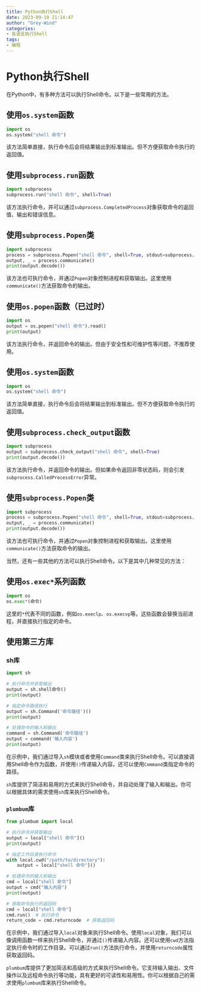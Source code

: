 ```yaml
---
title: Python执行Shell
date: 2023-09-10 21:14:47
author: "Grey-Wind"
categories:
- 各语言执行Shell
tags:
- 编程
---
```


# Python执行Shell

在Python中，有多种方法可以执行Shell命令。以下是一些常用的方法。

## 使用`os.system`函数

```python
import os
os.system("shell 命令")
```
该方法简单直接，执行命令后会将结果输出到标准输出。但不方便获取命令执行的返回值。

## 使用`subprocess.run`函数

```python
import subprocess
subprocess.run("shell 命令", shell=True)
```
该方法执行命令，并可以通过`subprocess.CompletedProcess`对象获取命令的返回值、输出和错误信息。

## 使用`subprocess.Popen`类

```python
import subprocess
process = subprocess.Popen("shell 命令", shell=True, stdout=subprocess.PIPE)
output, _ = process.communicate()
print(output.decode())
```
该方法也可执行命令，并通过`Popen`对象控制进程和获取输出。这里使用`communicate()`方法获取命令的输出。

## 使用`os.popen`函数（已过时）

```python
import os
output = os.popen("shell 命令").read()
print(output)
```
该方法执行命令，并返回命令的输出。但由于安全性和可维护性等问题，不推荐使用。

## 使用`os.system`函数

```python
import os
os.system("shell 命令")
```
该方法简单直接，执行命令后会将结果输出到标准输出。但不方便获取命令执行的返回值。

## 使用`subprocess.check_output`函数

```python
import subprocess
output = subprocess.check_output("shell 命令", shell=True)
print(output.decode())
```
该方法执行命令，并返回命令的输出。但如果命令返回非零状态码，则会引发`subprocess.CalledProcessError`异常。

## 使用`subprocess.Popen`类

```python
import subprocess
process = subprocess.Popen("shell 命令", shell=True, stdout=subprocess.PIPE)
output, _ = process.communicate()
print(output.decode())
```
该方法也可执行命令，并通过`Popen`对象控制进程和获取输出。这里使用`communicate()`方法获取命令的输出。

当然，还有一些其他的方法可以执行Shell命令。以下是其中几种常见的方法：

## 使用`os.exec*`系列函数

```python
import os
os.exec*(命令)
```
这里的`*`代表不同的函数，例如`os.execlp`、`os.execvp`等。这些函数会替换当前进程，并直接执行指定的命令。

## 使用第三方库

### sh库

```python
import sh

# 执行命令并获取输出
output = sh.shell命令()
print(output)

# 指定命令路径执行
output = sh.Command('命令路径')()
print(output)

# 处理命令的输入和输出
command = sh.Command('命令路径')
output = command('输入内容')
print(output)
```
在示例中，我们通过导入`sh`模块或者使用`Command`类来执行Shell命令。可以直接调用Shell命令作为函数，并使用`()`传递输入内容。还可以使用`Command`类指定命令的路径。

`sh`库提供了简洁和易用的方式来执行Shell命令，并自动处理了输入和输出。你可以根据具体的需求使用`sh`库来执行Shell命令。

### `plumbum`库

```python
from plumbum import local

# 执行命令并获取输出
output = local["shell 命令"]()
print(output)

# 指定工作目录执行命令
with local.cwd("/path/to/directory"):
    output = local["shell 命令"]()

# 处理命令的输入和输出
cmd = local["shell 命令"]
output = cmd("输入内容")
print(output)

# 获取命令执行的返回码
cmd = local["shell 命令"]
cmd.run()  # 执行命令
return_code = cmd.returncode  # 获取返回码
```

在示例中，我们通过导入`local`对象来执行Shell命令。使用`local`对象，我们可以像调用函数一样来执行Shell命令，并通过`()`传递输入内容。还可以使用`cwd`方法指定执行命令时的工作目录。可以通过`run()`方法执行命令，并使用`returncode`属性获取返回码。

`plumbum`库提供了更加简洁和高级的方式来执行Shell命令。它支持输入输出、文件操作以及远程命令执行等功能，具有更好的可读性和易用性。你可以根据自己的需求使用`plumbum`库来执行Shell命令。

